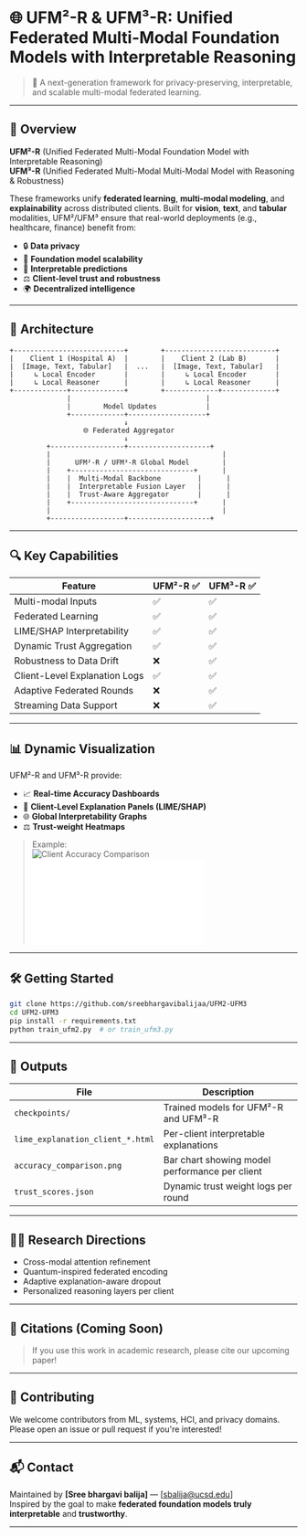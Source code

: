 # 🌐 UFM²-R & UFM³-R: Unified Federated Multi-Modal Foundation Models with Interpretable Reasoning

> 🚀 A next-generation framework for privacy-preserving, interpretable, and scalable multi-modal federated learning.

---

## 📌 Overview

**UFM²-R** (Unified Federated Multi-Modal Foundation Model with Interpretable Reasoning)  
**UFM³-R** (Unified Federated Multi-Modal Multi-Modal Model with Reasoning & Robustness)

These frameworks unify **federated learning**, **multi-modal modeling**, and **explainability** across distributed clients. Built for **vision**, **text**, and **tabular** modalities, UFM²/UFM³ ensure that real-world deployments (e.g., healthcare, finance) benefit from:

- 🔒 **Data privacy**
- 🤖 **Foundation model scalability**
- 🧠 **Interpretable predictions**
- ⚖️ **Client-level trust and robustness**
- 🌍 **Decentralized intelligence**

---

## 🧩 Architecture

```
+---------------------------+        +---------------------------+
|    Client 1 (Hospital A)  |        |    Client 2 (Lab B)       |
|  [Image, Text, Tabular]   |  ...   |  [Image, Text, Tabular]   |
|     ↳ Local Encoder       |        |     ↳ Local Encoder       |
|     ↳ Local Reasoner      |        |     ↳ Local Reasoner      |
+-------------+-------------+        +-------------+-------------+
              |                                 |
              |        Model Updates            |
              +-------------+-------------------+
                            ↓
                  🌐 Federated Aggregator
                            ↓
         +------------------+--------------------+
         |                                          |
         |      UFM²-R / UFM³-R Global Model        |
         |    +------------------------------+      |
         |    |  Multi-Modal Backbone         |      |
         |    |  Interpretable Fusion Layer   |      |
         |    |  Trust-Aware Aggregator       |      |
         |    +------------------------------+      |
         |                                          |
         +------------------+--------------------+
```

---

## 🔍 Key Capabilities

| Feature                        | UFM²-R ✅ | UFM³-R ✅ |
|-------------------------------|-----------|-----------|
| Multi-modal Inputs            | ✅         | ✅         |
| Federated Learning            | ✅         | ✅         |
| LIME/SHAP Interpretability    | ✅         | ✅         |
| Dynamic Trust Aggregation     | ✅         | ✅         |
| Robustness to Data Drift      | ❌         | ✅         |
| Client-Level Explanation Logs | ✅         | ✅         |
| Adaptive Federated Rounds     | ❌         | ✅         |
| Streaming Data Support        | ❌         | ✅         |

---

## 📊 Dynamic Visualization

UFM²-R and UFM³-R provide:

- 📈 **Real-time Accuracy Dashboards**
- 🧠 **Client-Level Explanation Panels (LIME/SHAP)**
- 🌐 **Global Interpretability Graphs**
- ⚖️ **Trust-weight Heatmaps**

> Example:  
> ![Client Accuracy Comparison](checkpoints/accuracy_comparison.png)  
> ![LIME Explanation](lime_explanation_client_10.html)

---

## 🛠️ Getting Started

```bash
git clone https://github.com/sreebhargavibalijaa/UFM2-UFM3
cd UFM2-UFM3
pip install -r requirements.txt
python train_ufm2.py  # or train_ufm3.py
```

---

## 📁 Outputs

| File                              | Description                                       |
|-----------------------------------|---------------------------------------------------|
| `checkpoints/`                    | Trained models for UFM²-R and UFM³-R              |
| `lime_explanation_client_*.html` | Per-client interpretable explanations             |
| `accuracy_comparison.png`        | Bar chart showing model performance per client    |
| `trust_scores.json`              | Dynamic trust weight logs per round               |

---

## 👩‍🔬 Research Directions

- Cross-modal attention refinement  
- Quantum-inspired federated encoding  
- Adaptive explanation-aware dropout  
- Personalized reasoning layers per client

---

## 📣 Citations (Coming Soon)

> If you use this work in academic research, please cite our upcoming paper!

---

## 🤝 Contributing

We welcome contributors from ML, systems, HCI, and privacy domains. Please open an issue or pull request if you're interested!

---

## 📬 Contact

Maintained by **[Sree bhargavi balija]** — [sbalija@ucsd.edu]  
Inspired by the goal to make **federated foundation models truly interpretable** and **trustworthy**.

---
